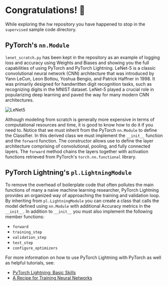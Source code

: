 # Congratulations! :confetti_ball:
While exploring the hw repository you have happened to stop in the `supervised` sample code directory.

## PyTorch's `nn.Module`
`lenet_scratch.py` has been kept in the repository as an example of logging loss and accuracy using Weights and Biases and showing you the full capabilities of using PyTorch and PyTorch Lightning.
LeNet-5 is a classic convolutional neural network (CNN) architecture that was introduced by Yann LeCun, Leon Bottou, Yoshua Bengio, and Patrick Haffner in 1998. It was primarily designed for handwritten digit recognition tasks, such as recognizing digits in the MNIST dataset. LeNet-5 played a crucial role in popularizing deep learning and paved the way for many modern CNN architectures.

![LeNet5](../../../documentation/images/lenet.png)

Although modeling from scratch is generally more expensive in terms of computational resources and time, it is good to know how to do it if you need to. Notice that we must inherit from the PyTorch `nn.Module` to define the Classifier. In this derived class we must implement the `__init__` function and the `forward` function. The constructor allows use to define the layer architecture comprising of convolutional, pooling, and fully connected layers. The `forward` method chains the layers together with activation functions retrieved from PyTorch's `torch.nn.functional` library.

## PyTorch Lightning's `pl.LightningModule`
To remove the overhead of boilerplate code that often pollutes the main functions of many a naive machine learning researcher, PyTorch Lightning provides an organized way of approaching the training and validation loop. By inheriting from `pl.LightningModule` you can create a class that calls the model defined using `nn.Module` with additional Accuracy metrics in the `__init__`. In addition to `__init__` you must also implement the following member functions:

- `forward`
- `training_step`
- `validation_step`
- `test_step`
- `configure_optimizers`

For more information on how to use PyTorch Lightning with PyTorch as well as helpful tutorials, see:

- [PyTorch Lightning: Basic Skills](https://lightning.ai/docs/pytorch/latest/levels/core_skills.html)
- [A Recipe for Training Neural Networks](http://karpathy.github.io/2019/04/25/recipe/)
